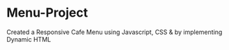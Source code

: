 # Menu-Project
Created a Responsive Cafe Menu using Javascript, CSS & by implementing Dynamic HTML 
